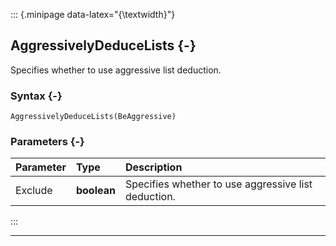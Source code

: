 ::: {.minipage data-latex="{\textwidth}"}
## AggressivelyDeduceLists {-}

Specifies whether to use aggressive list deduction.

### Syntax {-}

```{sql}
AggressivelyDeduceLists(BeAggressive)
```

### Parameters {-}

**Parameter** | **Type** | **Description**
| :-- | :-- | :-- |
Exclude | **boolean**|  Specifies whether to use aggressive list deduction.
:::

***
